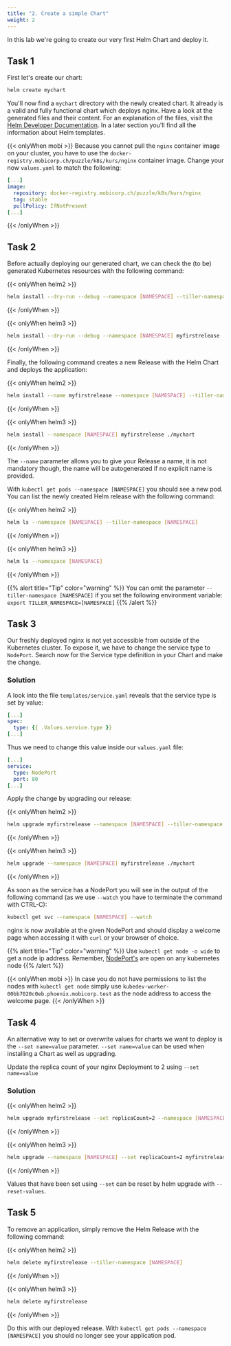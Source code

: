 ```yaml
---
title: "2. Create a simple Chart"
weight: 2
---
```


In this lab we're going to create our very first Helm Chart and deploy it.

## Task 1

First let's create our chart:

```bash
helm create mychart
```

You'll now find a `mychart` directory with the newly created chart. It already is a valid and fully functional chart which deploys nginx. Have a look at the generated files and their content. For an explanation of the files, visit the [Helm Developer Documentation](https://docs.helm.sh/developing_charts/#the-chart-file-structure). In a later section you'll find all the information about Helm templates.


{{< onlyWhen mobi >}}
Because you cannot pull the `nginx` container image on your cluster, you have to use the `docker-registry.mobicorp.ch/puzzle/k8s/kurs/nginx` container image. Change your now `values.yaml` to match the following:

```yaml
[...]
image:
  repository: docker-registry.mobicorp.ch/puzzle/k8s/kurs/nginx
  tag: stable
  pullPolicy: IfNotPresent
[...]
```
{{< /onlyWhen >}}

## Task 2

Before actually deploying our generated chart, we can check the (to be) generated Kubernetes resources with the following command:

{{< onlyWhen helm2 >}}
```bash
helm install --dry-run --debug --namespace [NAMESPACE] --tiller-namespace [NAMESPACE] ./mychart
```
{{< /onlyWhen >}}

{{< onlyWhen helm3 >}}
```bash
helm install --dry-run --debug --namespace [NAMESPACE] myfirstrelease ./mychart
```
{{< /onlyWhen >}}


Finally, the following command creates a new Release with the Helm Chart and deploys the application:

{{< onlyWhen helm2 >}}
```bash
helm install --name myfirstrelease --namespace [NAMESPACE] --tiller-namespace [NAMESPACE] ./mychart 
```
{{< /onlyWhen >}}

{{< onlyWhen helm3 >}}
```bash
helm install --namespace [NAMESPACE] myfirstrelease ./mychart
```
{{< /onlyWhen >}}

The `--name` parameter allows you to give your Release a name, it is not mandatory though, the name will be autogenerated if no explicit name is provided.

With `kubectl get pods --namespace [NAMESPACE]` you should see a new pod. You can list the newly created Helm release with the following command:

{{< onlyWhen helm2 >}}
```bash
helm ls --namespace [NAMESPACE] --tiller-namespace [NAMESPACE]
```
{{< /onlyWhen >}}

{{< onlyWhen helm3 >}}
```bash
helm ls --namespace [NAMESPACE]
```
{{< /onlyWhen >}}


{{% alert title="Tip" color="warning" %}}
You can omit the parameter `--tiller-namespace [NAMESPACE]` if you set the following environment variable: `export TILLER_NAMESPACE=[NAMESPACE]`
{{% /alert %}}

## Task 3

Our freshly deployed nginx is not yet accessible from outside of the Kubernetes cluster. To expose it, we have to change the service type to `NodePort`.
Search now for the Service type definition in your Chart and make the change.

### Solution
A look into the file `templates/service.yaml` reveals that the service type is set by value:
```yaml
[...]
spec:
  type: {{ .Values.service.type }}
[...]
```

Thus we need to change this value inside our `values.yaml` file:
```yaml
[...]
service:
  type: NodePort
  port: 80
[...]
```

Apply the change by upgrading our release:

{{< onlyWhen helm2 >}}
```bash
helm upgrade myfirstrelease --namespace [NAMESPACE] --tiller-namespace [NAMESPACE] ./mychart
```
{{< /onlyWhen >}}

{{< onlyWhen helm3 >}}
```bash
helm upgrade --namespace [NAMESPACE] myfirstrelease ./mychart 
```
{{< /onlyWhen >}}


As soon as the service has a NodePort you will see in the output of the following command (as we use `--watch` you have to terminate the command with CTRL-C):

```bash
kubectl get svc --namespace [NAMESPACE] --watch
```

nginx is now available at the given NodePort and should display a welcome page when accessing it with `curl` or your browser of choice.

{{% alert title="Tip" color="warning" %}}
Use `kubectl get node -o wide` to get a node ip address. Remember, [NodePort's](https://kubernetes.io/docs/concepts/services-networking/service/#nodeport) are open on any kubernetes node
{{% /alert %}}

{{< onlyWhen mobi >}}
In case you do not have permissions to list the nodes with `kubectl get node` simply use `kubedev-worker-00bb7020c0eb.phoenix.mobicorp.test` as the node address to access the welcome page.
{{< /onlyWhen >}}

## Task 4

An alternative way to set or overwrite values for charts we want to deploy is the `--set name=value` parameter. `--set name=value` can be used when installing a Chart as well as upgrading.

Update the replica count of your nginx Deployment to 2 using `--set name=value`


### Solution

{{< onlyWhen helm2 >}}
```bash
helm upgrade myfirstrelease --set replicaCount=2 --namespace [NAMESPACE] --tiller-namespace [NAMESPACE] ./mychart
```
{{< /onlyWhen >}}

{{< onlyWhen helm3 >}}
```bash
helm upgrade --namespace [NAMESPACE] --set replicaCount=2 myfirstrelease ./mychart 
```
{{< /onlyWhen >}}

Values that have been set using `--set` can be reset by helm upgrade with `--reset-values`.


## Task 5

To remove an application, simply remove the Helm Release with the following command:

{{< onlyWhen helm2 >}}
```bash
helm delete myfirstrelease --tiller-namespace [NAMESPACE]
```
{{< /onlyWhen >}}

{{< onlyWhen helm3 >}}
```bash
helm delete myfirstrelease
```
{{< /onlyWhen >}}

Do this with our deployed release. With `kubectl get pods --namespace [NAMESPACE]` you should no longer see your application pod.
